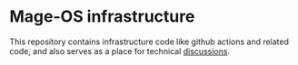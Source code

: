 # Mage-OS infrastructure

This repository contains infrastructure code like github actions and related code, and also serves as a place for technical [discussions](https://github.com/mage-os/infrastructure/discussions).
